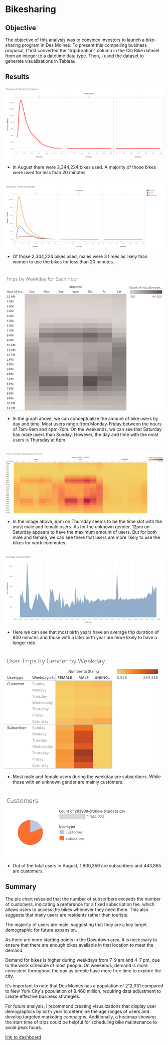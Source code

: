 # Bikesharing

## Objective 
The objective of this analysis was to convince investors to launch a bike-sharing program in Des Moines. To present this compelling business proposal, I first converted the "tripduration" column in the Citi Bike dataset from an integer to a datetime data type. Then, I used the dataset to generate visualizations in Tableau.

## Results

![plot](Images/Checkout_Times_for_Users.png)

* In August there were 2,344,224 bikes used. A majority of those bikes were used for less than 20 minutes.


## 

![plot](Images/Checkout_Times_by_Gender.png)

* Of those 2,344,224 bikes used, males were 3 times as likely than women to use the bikes for less than 20 minutes. 


## 

![plot](Images/Trips_by_Weekday_for_Each_Hour.png)

* In the graph above, we can conceptualize the amount of bike users by day and time. Most users range from Monday-Friday between the hours of 7am-9am and 4pm-7pm. On the weekends, we can see that Saturday has more users than Sunday. However, the day and time with the most users is Thursday at 6pm.


## 

![plot](Images/Trips_by_Gender_(WeekdayperHour).png)

* In the image above, 6pm on Thursday seems to be the time slot with the most male and female users. As for the unknown gender, 12pm on Saturday appears to have the maximum amount of users. But for both male and female, we can see there that users are more likely to use the bikes for work commutes.


## 

![plot](Images/Average_Trip_Duration.png)

* Here we can see that most birth years have an average trip duration of 800 minutes and those with a later birth year are more likely to have a longer ride.


## 

![plot](Images/User_Trips_by_Gender_by_Weekday.png)

* Most male and female users during the weekday are subscribers. While those with an unknown gender are mainly customers.


## 

![plot](Images/Customers.png)

* Out of the total users in August, 1,900,359 are subscribers and 443,865 are customers.

## Summary
The pie chart revealed that the number of subscribers exceeds the number of customers, indicating a preference for a fixed subscription fee, which allows users to access the bikes whenever they need them. This also suggests that many users are residents rather than tourists.

The majority of users are male, suggesting that they are a key target demographic for future expansion.

As there are more starting points in the Downtown area, it is necessary to ensure that there are enough bikes available in that location to meet the demand.

Demand for bikes is higher during weekdays from 7-9 am and 4-7 pm, due to the work schedule of most people. On weekends, demand is more consistent throughout the day as people have more free time to explore the city.

It's important to note that Des Moines has a population of 212,031 compared to New York City's population of 8.468 million, requiring data adjustment to create effective business strategies.

For future analysis, I recommend creating visualizations that display user demographics by birth year to determine the age ranges of users and develop targeted marketing campaigns. Additionally, a heatmap showing the start time of trips could be helpful for scheduling bike maintenance to avoid peak hours.

[link to dashboard](https://public.tableau.com/app/profile/zenat1847)
